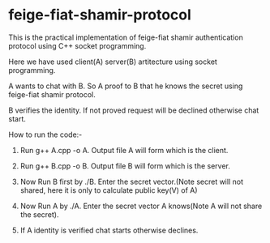 # feige-fiat-shamir-protocol


This is the practical implementation of feige-fiat shamir authentication protocol using C++ socket programming.


Here we have used client(A) server(B) artitecture using socket programming.

A wants to chat with B. So A proof to B that he knows the secret using feige-fiat shamir protocol.

B verifies the identity. If not proved request will be declined otherwise chat start.


How to run the code:-

1. Run g++ A.cpp -o A. Output file A will form which is the client.

2. Run g++ B.cpp -o B. Output file B will form which is the server.

3. Now Run B first by ./B. Enter the secret vector.(Note secret will not shared, here it is only to calculate public key(V) of A)

4. Now Run A by ./A. Enter the secret vector A knows(Note A will not share the secret).

5. If A identity is verified chat starts otherwise declines.
